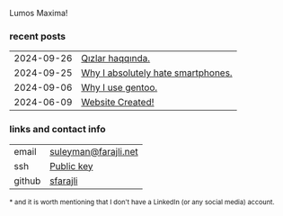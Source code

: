 <!-- Title: My personal Website -->

Lumos Maxima!


### recent posts

<table>
    <tr><td><time class="key">2024-09-26</time></td><td><a  class="post value"  href="/posts/qizlar.html">Qızlar haqqında.</a></td></tr>
    <tr><td><time class="key">2024-09-25</time></td><td><a  class="post value"  href="/posts/nophone.html">Why I absolutely hate smartphones.</a></td></tr>
    <tr><td><time class="key">2024-09-06</time></td><td><a  class="post value"  href="/posts/gentoo.html">Why I use gentoo.</a></td></tr>
    <tr><td><time class="key">2024-06-09</time></td><td><a  class="post value"  href="/posts/website_created.html">Website Created!</a></td></tr>
</table>


### links and contact info

<table>
		<tr><td class="key">email</td><td><a class="value" href="mailto:suleyman@farajli.net">suleyman@farajli.net</a></td></tr>
		<tr><td class="key">ssh  </td><td><a class="value" href="/keys/ssh.html">Public key</a></td></tr>
		<tr><td class="key">github</td><td><a class="value" href="https://github.com/sfarajli">sfarajli</a></td></tr>
</table>
<small class="footnote">* and it is worth mentioning that I don't have a LinkedIn (or any social media) account.</small>
